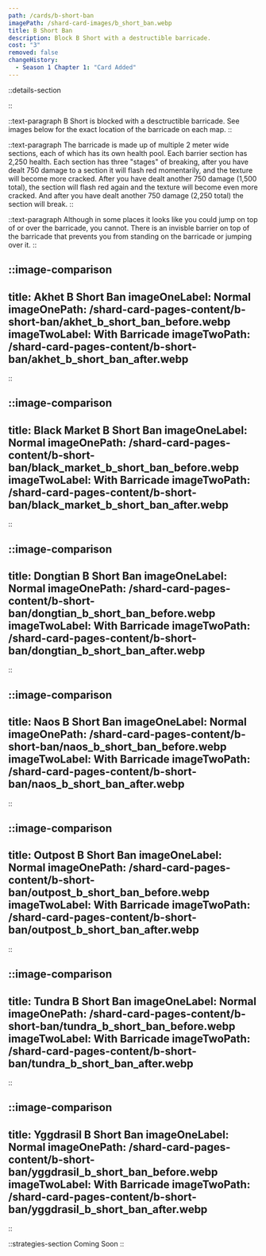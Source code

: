 ```yaml
---
path: /cards/b-short-ban
imagePath: /shard-card-images/b_short_ban.webp
title: B Short Ban
description: Block B Short with a destructible barricade.
cost: "3"
removed: false
changeHistory:
  - Season 1 Chapter 1: "Card Added"
---
```


::details-section

::

::text-paragraph
B Short is blocked with a desctructible barricade. See images below for the exact location of the barricade on each map.
::

::text-paragraph
The barricade is made up of multiple 2 meter wide sections, each of which has its own health pool. Each barrier section has 2,250 health. Each section has three "stages" of breaking, after you have dealt 750 damage to a section it will flash red momentarily, and the texture will become more cracked. After you have dealt another 750 damage (1,500 total), the section will flash red again and the texture will become even more cracked. And after you have dealt another 750 damage (2,250 total) the section will break.
::

::text-paragraph
Although in some places it looks like you could jump on top of or over the barricade, you cannot. There is an invisble barrier on top of the barricade that prevents you from standing on the barricade or jumping over it.
::

::image-comparison
---
title: Akhet B Short Ban
imageOneLabel: Normal
imageOnePath: /shard-card-pages-content/b-short-ban/akhet_b_short_ban_before.webp
imageTwoLabel: With Barricade
imageTwoPath: /shard-card-pages-content/b-short-ban/akhet_b_short_ban_after.webp
---
::

::image-comparison
---
title: Black Market B Short Ban
imageOneLabel: Normal
imageOnePath: /shard-card-pages-content/b-short-ban/black_market_b_short_ban_before.webp
imageTwoLabel: With Barricade
imageTwoPath: /shard-card-pages-content/b-short-ban/black_market_b_short_ban_after.webp
---
::

::image-comparison
---
title: Dongtian B Short Ban
imageOneLabel: Normal
imageOnePath: /shard-card-pages-content/b-short-ban/dongtian_b_short_ban_before.webp
imageTwoLabel: With Barricade
imageTwoPath: /shard-card-pages-content/b-short-ban/dongtian_b_short_ban_after.webp
---
::

::image-comparison
---
title: Naos B Short Ban
imageOneLabel: Normal
imageOnePath: /shard-card-pages-content/b-short-ban/naos_b_short_ban_before.webp
imageTwoLabel: With Barricade
imageTwoPath: /shard-card-pages-content/b-short-ban/naos_b_short_ban_after.webp
---
::

::image-comparison
---
title: Outpost B Short Ban
imageOneLabel: Normal
imageOnePath: /shard-card-pages-content/b-short-ban/outpost_b_short_ban_before.webp
imageTwoLabel: With Barricade
imageTwoPath: /shard-card-pages-content/b-short-ban/outpost_b_short_ban_after.webp
---
::

::image-comparison
---
title: Tundra B Short Ban
imageOneLabel: Normal
imageOnePath: /shard-card-pages-content/b-short-ban/tundra_b_short_ban_before.webp
imageTwoLabel: With Barricade
imageTwoPath: /shard-card-pages-content/b-short-ban/tundra_b_short_ban_after.webp
---
::

::image-comparison
---
title: Yggdrasil B Short Ban
imageOneLabel: Normal
imageOnePath: /shard-card-pages-content/b-short-ban/yggdrasil_b_short_ban_before.webp
imageTwoLabel: With Barricade
imageTwoPath: /shard-card-pages-content/b-short-ban/yggdrasil_b_short_ban_after.webp
---
::

::strategies-section
Coming Soon
::
